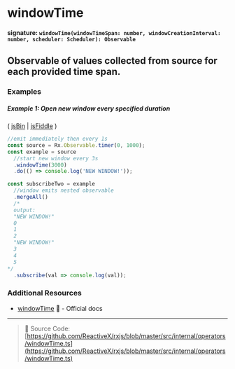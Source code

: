 # windowTime

#### signature: `windowTime(windowTimeSpan: number, windowCreationInterval: number, scheduler: Scheduler): Observable`

## Observable of values collected from source for each provided time span.

### Examples

##### Example 1: Open new window every specified duration

( [jsBin](http://jsbin.com/mifayacoqo/1/edit?js,console) |
[jsFiddle](https://jsfiddle.net/btroncone/g04b3qeb/) )

```js
//emit immediately then every 1s
const source = Rx.Observable.timer(0, 1000);
const example = source
  //start new window every 3s
  .windowTime(3000)
  .do(() => console.log('NEW WINDOW!'));

const subscribeTwo = example
  //window emits nested observable
  .mergeAll()
  /*
  output:
  "NEW WINDOW!"
  0
  1
  2
  "NEW WINDOW!"
  3
  4
  5
*/
  .subscribe(val => console.log(val));
```

### Additional Resources

* [windowTime](http://reactivex.io/rxjs/class/es6/Observable.js~Observable.html#instance-method-windowTime)
  :newspaper: - Official docs

---

> :file_folder: Source Code:
> [https://github.com/ReactiveX/rxjs/blob/master/src/internal/operators/windowTime.ts](https://github.com/ReactiveX/rxjs/blob/master/src/internal/operators/windowTime.ts)
